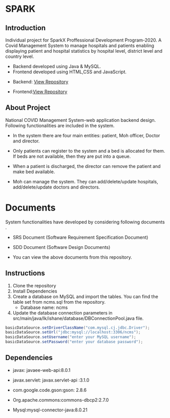 # SPARK

## Introduction
 
Individual project for SparkX Proffessional Development Program-2020. A Covid Management System to manage hospitals and patients enabling displaying patient and hospital statistics by hospital level, district level and country level. 
* Backend developed using Java & MySQL.
* Frontend developed using HTML,CSS and JavaScript.

- Backend: [View Repository](https://github.com/ishaniMadhuwanthi/spark_ncms_backend)
+ Frontend:[View Repository](https://github.com/ishaniMadhuwanthi/spark_ncms_frontend)

## About Project

National COVID Management System-web application backend design. Following functionalities are included in the system.

- In the system there are four main entities: patient, Moh officer, Doctor and director.
+ Only patients can register to the system and a bed is allocated for them. If beds are not available, then they are put into a queue.
- When a patient is discharged, the director can remove the patient and make bed available.
+ Moh can manage the system. They can add/delete/update hospitals, add/delete/update doctors and directors.

# Documents 

System functionalities have developed by considering following documents .
- SRS Document (Software Requirement Specification Document)
+ SDD Document (Software Design Documents)
* You can view the above documents from this repository.

## Instructions

1. Clone the repository
2. Install Dependencies
3. Create a database on MySQL and import the tables. You can find the table set from ncms.sql from the repository.
   * Database name: ncms
4. Update the database connection parameters in src/main/java/lk/ishane/database/DBConnectionPool.java file.

```java
basicDataSource.setDriverClassName("com.mysql.cj.jdbc.Driver");    
basicDataSource.setUrl("jdbc:mysql://localhost:3306/ncms");         
basicDataSource.setUsername("enter your MySQL username");                            
basicDataSource.setPassword("enter your database password"); 
```

## Dependencies     

- javax: javaee-web-api:8.0.1
+ javax.servlet:  javax.servlet-api :3.1.0         
- com.google.code.gson:gson:  2.8.6
+ Org.apache.commons:commons-dbcp2:2.7.0
- Mysql:mysql-connector-java:8.0.21



